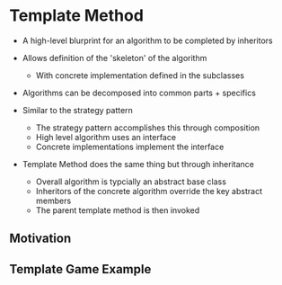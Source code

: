 # Template Method

- A high-level blurprint for an algorithm to be completed by inheritors
- Allows definition of the 'skeleton' of the algorithm
    -   With concrete implementation defined in the subclasses
- Algorithms can be decomposed into common parts + specifics

- Similar to the strategy pattern
    - The strategy pattern accomplishes this through composition
    - High level algorithm uses an interface
    - Concrete implementations implement the interface
- Template Method does the same thing but through inheritance
    - Overall algorithm is typcially an abstract base class
    - Inheritors of the concrete algorithm override the key abstract members 
    - The parent template method is then invoked

## Motivation

## Template Game Example
